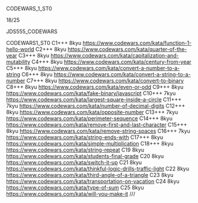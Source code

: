 
CODEWARS_1_ST0

18/25


JDS555_CODEWARS

CODEWARS1_ST0
С1+++ 8kyu https://www.codewars.com/kata/function-1-hello-world
С2+++ 8kyu https://www.codewars.com/kata/quarter-of-the-year
С3+++ 8kyu https://www.codewars.com/kata/capitalization-and-mutability
С4+++ 8kyu https://www.codewars.com/kata/century-from-year
С5+++ 8kyu https://www.codewars.com/kata/convert-a-number-to-a-string
С6+++ 8kyu https://www.codewars.com/kata/convert-a-string-to-a-number
С7+++ 8kyu https://www.codewars.com/kata/convert-to-binary
С8+++ 8kyu https://www.codewars.com/kata/even-or-odd
С9+++ 8kyu https://www.codewars.com/kata/fake-binary/javascript
С10+++ 7kyu https://www.codewars.com/kata/largest-square-inside-a-circle
С11+++ 7kyu https://www.codewars.com/kata/number-of-decimal-digits
С12+++ 8kyu https://www.codewars.com/kata/opposite-number
С13+++ 7kyu https://www.codewars.com/kata/perimeter-sequence
С14+++ 8kyu https://www.codewars.com/kata/remove-first-and-last-character
С15+++ 8kyu https://www.codewars.com/kata/remove-string-spaces
С16+++ 7kyu https://www.codewars.com/kata/string-ends-with
С17+++ 8kyu https://www.codewars.com/kata/simple-multiplication
С18+++ 8kyu https://www.codewars.com/kata/string-repeat
С19 8kyu https://www.codewars.com/kata/students-final-grade
С20 8kyu https://www.codewars.com/kata/switch-it-up
С21 8kyu https://www.codewars.com/kata/thinkful-logic-drills-traffic-light
С22 8kyu https://www.codewars.com/kata/third-angle-of-a-triangle
С23 8kyu https://www.codewars.com/kata/transportation-on-vacation
С24 8kyu https://www.codewars.com/kata/type-of-sum
С25 8kyu https://www.codewars.com/kata/will-you-make-it
///